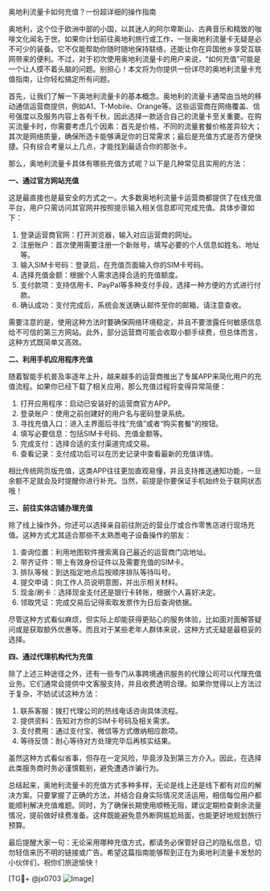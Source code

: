 奥地利流量卡如何充值？一份超详细的操作指南

奥地利，这个位于欧洲中部的小国，以其迷人的阿尔卑斯山、古典音乐和精致的咖啡文化闻名于世。如果你计划前往奥地利旅行或工作，一张奥地利流量卡无疑是必不可少的装备。它不仅能帮助你随时随地保持联络，还能让你在异国他乡享受互联网带来的便利。不过，对于初次使用奥地利流量卡的用户来说，“如何充值”可能是一个让人摸不着头脑的问题。别担心！本文将为你提供一份详尽的奥地利流量卡充值指南，让你轻松搞定所有问题。

首先，让我们了解一下奥地利流量卡的基本概念。奥地利的流量卡通常由当地的移动通信运营商提供，例如A1、T-Mobile、Orange等。这些运营商在网络覆盖、信号强度以及服务内容上各有千秋，因此选择一款适合自己的流量卡至关重要。在购买流量卡时，你需要考虑几个因素：首先是价格，不同的流量套餐价格差异较大；其次是网络质量，确保所选卡能够满足你的日常需求；最后是充值方式是否方便快捷。只有综合考量以上几点，才能找到最适合你的那张卡。

那么，奥地利流量卡具体有哪些充值方式呢？以下是几种常见且实用的方法：

**一、通过官方网站充值**

这是最直接也是最安全的方式之一。大多数奥地利流量卡运营商都提供了在线充值平台，用户只需访问其官网并按照提示输入相关信息即可完成充值。具体步骤如下：

1. 登录运营商官网：打开浏览器，输入对应运营商的网址。
2. 注册账户：首次使用需要注册一个新账号，填写必要的个人信息如姓名、地址等。
3. 输入SIM卡号码：登录后，在充值页面输入你的SIM卡号码。
4. 选择充值金额：根据个人需求选择合适的充值额度。
5. 支付款项：支持信用卡、PayPal等多种支付手段，选择一种方便的方式进行付款。
6. 确认成功：支付完成后，系统会发送确认邮件至你的邮箱，请注意查收。

需要注意的是，使用这种方法时要确保网络环境稳定，并且不要泄露任何敏感信息给不可信的第三方网站。此外，部分运营商可能会收取小额手续费，但总体而言，这种方式既简单又高效。

**二、利用手机应用程序充值**

随着智能手机普及率逐年上升，越来越多的运营商推出了专属APP来简化用户的充值流程。如果你已经下载了相关应用，那么充值过程将变得异常简便：

1. 打开应用程序：启动已安装好的运营商官方APP。
2. 登录账户：使用之前创建好的用户名与密码登录系统。
3. 寻找充值入口：进入主界面后寻找“充值”或者“购买套餐”的按钮。
4. 填写必要信息：包括SIM卡号码、充值金额等。
5. 完成支付：选择合适的支付渠道完成交易。
6. 查看记录：支付成功后可以在历史记录中查看最新的充值详情。

相比传统网页版充值，这类APP往往更加直观易懂，并且支持推送通知功能，一旦余额不足就会及时提醒你进行补充。当然，前提是你要保证手机始终处于联网状态哦！

**三、前往实体店铺办理充值**

除了线上操作外，你还可以选择亲自前往附近的营业厅或合作零售店进行现场充值。这种方式尤其适合那些不太熟悉电子设备操作的朋友：

1. 查询位置：利用地图软件搜索离自己最近的运营商门店地址。
2. 带齐证件：带上有效身份证件以及需要充值的SIM卡。
3. 排队等候：到达指定地点后按顺序排队等待叫号。
4. 提交申请：向工作人员说明意图，并出示相关材料。
5. 现金/刷卡：选择现金支付还是银行卡转账，根据个人喜好决定。
6. 领取凭证：完成交易后记得索取发票作为日后查询依据。

尽管这种方式看似麻烦，但实际上却能获得更贴心的服务体验，比如面对面解答疑问或是获取额外优惠等。而且对于某些老年人群体来说，这种方式无疑是最稳妥的选择。

**四、通过代理机构代为充值**

除了上述三种途径之外，还有一些专门从事跨境通讯服务的代理公司可以代理充值业务。它们通常会提供中文客服支持，并且收费透明合理。如果你觉得以上方法过于复杂，不妨试试这种方法：

1. 联系客服：拨打代理公司的热线电话咨询具体流程。
2. 提供资料：告知对方你的SIM卡号码及相关需求。
3. 支付费用：通过支付宝、微信等方式缴纳相应款项。
4. 等待反馈：耐心等待对方处理完毕后再核实结果。

虽然这种方式看似省事，但存在一定风险，毕竟涉及到第三方介入。因此，在选择此类服务商时务必谨慎甄别，避免遭遇诈骗行为。

总结起来，奥地利流量卡的充值方式多种多样，无论是线上还是线下都有对应的解决方案。只要掌握了正确的方法，并结合自身实际情况灵活运用，相信每位用户都能顺利解决充值难题。同时，为了确保长期使用顺畅无阻，建议定期检查剩余流量情况，提前做好续费准备。这样既能避免意外断网尴尬局面，也能更好地规划旅行预算。

最后提醒大家一句：无论采用哪种充值方式，都请务必保管好自己的隐私信息，切勿轻信来历不明的链接或广告。希望这篇指南能够帮到正在为奥地利流量卡发愁的小伙伴们，祝你们旅途愉快！

[TG💪+ @jx0703 ![Image](https://github.com/user-attachments/assets/dbca1d08-cadb-493c-b0ec-ad6f7a83f270)]